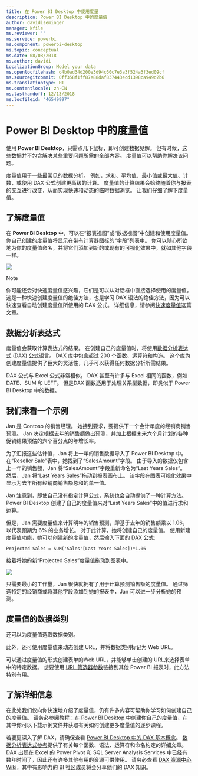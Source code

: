 ```yaml
---
title: 在 Power BI Desktop 中使用度量
description: Power BI Desktop 中的度量值
author: davidiseminger
manager: kfile
ms.reviewer: ''
ms.service: powerbi
ms.component: powerbi-desktop
ms.topic: conceptual
ms.date: 08/08/2018
ms.author: davidi
LocalizationGroup: Model your data
ms.openlocfilehash: d4b0ad34d200e3d94c60c7e3a3f524a3f3ed09cf
ms.sourcegitcommit: 0ff358f1ff87e88daf837443ecd1398ca949d2b6
ms.translationtype: HT
ms.contentlocale: zh-CN
ms.lasthandoff: 12/13/2018
ms.locfileid: "46549997"
---
```

# <a name="measures-in-power-bi-desktop"></a>Power BI Desktop 中的度量值

使用 **Power BI Desktop**，只需点几下鼠标，即可创建数据见解。 但有时候，这些数据并不包含解决某些重要问题所需的全部内容。 度量值可以帮助你解决该问题。

度量值用于一些最常见的数据分析。 例如，求和、平均值、最小值或最大值、计数，或使用 DAX 公式创建更高级的计算。 度量值的计算结果会始终随着你与报表的交互进行改变，从而实现快速和动态的临时数据浏览。 让我们仔细了解下度量值。

## <a name="understanding-measures"></a>了解度量值

在 **Power BI Desktop** 中，可以在“报表视图”或“数据视图”中创建和使用度量值。 你自己创建的度量值将显示在带有计算器图标的“字段”列表中。 你可以随心所欲地为你的度量值命名，并将它们添加到新的或现有的可视化效果中，就如其他字段一样。

![](media/desktop-measures/measuresinpbid_measinfieldlist.png)

> [!NOTE]
> 你可能还会对快速度量值感兴趣，它们是可以从对话框中直接选择使用的度量值。 这是一种快速创建度量值的绝佳方法，也是学习 DAX 语法的绝佳方法，因为可以快速查看自动创建度量值所使用的 DAX 公式。 详细信息，请参阅[快速度量值](desktop-quick-measures.md)这篇文章。
> 
> 

## <a name="data-analysis-expressions"></a>数据分析表达式

度量值会获取计算表达式的结果。 在创建自己的度量值时，将使用[数据分析表达式](https://msdn.microsoft.com/library/gg413422.aspx) (DAX) 公式语言。 DAX 库中包含超过 200 个函数、运算符和构造。 这个库为创建度量值提供了巨大的灵活性，几乎可以获得任何数据分析所需结果。

DAX 公式与 Excel 公式非常相似。 DAX 甚至有许多与 Excel 相同的函数，例如 DATE、SUM 和 LEFT。 但是DAX 函数适用于处理关系型数据，即类似于 Power BI Desktop 中的数据。

## <a name="lets-look-at-an-example"></a>我们来看一个示例
Jan 是 Contoso 的销售经理。 她接到要求，要提供下一个会计年度的经销商销售预测。 Jan 决定根据去年的销售额做出预测，并加上根据未来六个月计划的各种促销结果预估的六个百分点的年增长率。

为了汇报这些估计值，Jan 将上一年的销售数据导入了 Power BI Desktop 中。 在“Reseller Sale”表中，她找到了“SalesAmount”字段。 由于导入的数据仅包含上一年的销售额，Jan 将“SalesAmount”字段重新命名为“Last Years Sales”。 然后，Jan 将“Last Years Sales”拖动到报表画布上。 该字段在图表可视化效果中显示为去年所有经销商销售额总和的单一值。

Jan 注意到，即使自己没有指定计算公式，系统也会自动提供了一种计算方法。 Power BI Desktop 创建了自己的度量值来对“Last Years Sales”中的值进行求和运算。

但是，Jan 需要度量值来计算明年的销售预测，即基于去年的销售额乘以 1.06，以代表预期为 6% 的业务增长。 对于此计算，她将创建自己的度量值。 使用新建度量值功能，她可以创建新的度量值，然后输入下面的 DAX 公式:

    Projected Sales = SUM('Sales'[Last Years Sales])*1.06

接着将她的新“Projected Sales”度量值拖动到图表中。

![](media/desktop-measures/measuresinpbid_lastyearsales.png)

只需要最小的工作量，Jan 很快就拥有了用于计算预测销售额的度量值。 通过筛选特定的经销商或将其他字段添加到她的报表中，Jan 可以进一步分析她的预测。

## <a name="data-categories-for-measures"></a>度量值的数据类别

还可以为度量值选取数据类别。 

此外，还可使用度量值来动态创建 URL，并将数据类别标记为 Web URL。 

可以通过度量值的形式创建表单的Web URL，并能够单击创建的 URL来选择表单中的特定数据。 想要使用 [URL 筛选器参数](service-url-filters.md)链接到其他 Power BI 报表时，此方法特别有用。

## <a name="learn-more"></a>了解详细信息
在此处我们仅向你快速地介绍了度量值，仍有许多内容可帮助你学习如何创建自己的度量值。 请务必参阅[教程：在 Power BI Desktop 中创建你自己的度量值](desktop-tutorial-create-measures.md)，在其中你可以下载示例文件并获取有关如何创建更多度量值的逐步课程。  

若要更深入了解 DAX，请确保查看 [Power BI Desktop 中的 DAX 基本概念](desktop-quickstart-learn-dax-basics.md)。 [数据分析表达式参考](https://msdn.microsoft.com/library/gg413422.aspx)提供了有关每个函数、语法、运算符和命名约定的详细文章。 DAX 出现在 Excel 的 Power Pivot 和 SQL Server Analysis Services 中已经有数年时间了，因此还有许多其他有用的资源可供使用。 请务必查看 [DAX 资源中心 Wiki](http://social.technet.microsoft.com/wiki/contents/articles/1088.dax-resource-center.aspx)，其中有影响力的 BI 社区成员将会分享他们的 DAX 知识。



